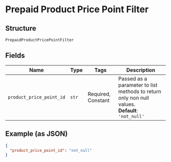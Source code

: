 
# Prepaid Product Price Point Filter

## Structure

`PrepaidProductPricePointFilter`

## Fields

| Name | Type | Tags | Description |
|  --- | --- | --- | --- |
| `product_price_point_id` | `str` | Required, Constant | Passed as a parameter to list methods to return only non null values.<br>**Default**: `'not_null'` |

## Example (as JSON)

```json
{
  "product_price_point_id": "not_null"
}
```


